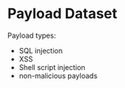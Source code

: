 # Payload Dataset

Payload types:
- SQL injection
- XSS
- Shell script injection
- non-malicious payloads
